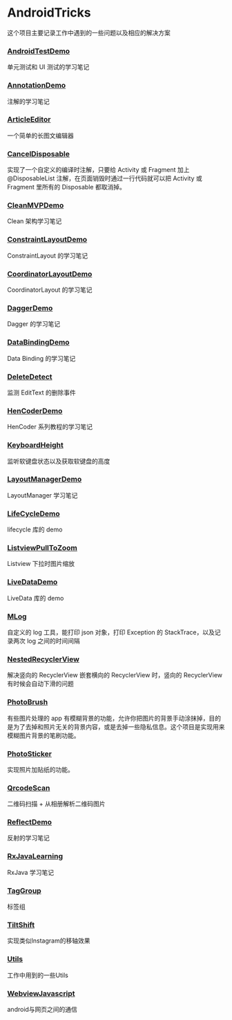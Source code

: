 # AndroidTricks

这个项目主要记录工作中遇到的一些问题以及相应的解决方案

### [AndroidTestDemo](https://github.com/cashow/AndroidTricks/tree/master/AndroidTestDemo)

单元测试和 UI 测试的学习笔记

### [AnnotationDemo](https://github.com/cashow/AndroidTricks/tree/master/AnnotationDemo)

注解的学习笔记

### [ArticleEditor](https://github.com/cashow/AndroidTricks/tree/master/ArticleEditor)

一个简单的长图文编辑器

### [CancelDisposable](https://github.com/cashow/AndroidTricks/tree/master/CancelDisposable)

实现了一个自定义的编译时注解，只要给 Activity 或 Fragment 加上 @DisposableList 注解，在页面销毁时通过一行代码就可以把 Activity 或 Fragment 里所有的 Disposable 都取消掉。

### [CleanMVPDemo](https://github.com/cashow/AndroidTricks/tree/master/CleanMVPDemo)

Clean 架构学习笔记

### [ConstraintLayoutDemo](https://github.com/cashow/AndroidTricks/tree/master/ConstraintLayoutDemo)

ConstraintLayout 的学习笔记

### [CoordinatorLayoutDemo](https://github.com/cashow/AndroidTricks/tree/master/CoordinatorLayoutDemo)

CoordinatorLayout 的学习笔记

### [DaggerDemo](https://github.com/cashow/AndroidTricks/tree/master/DaggerDemo)

Dagger 的学习笔记

### [DataBindingDemo](https://github.com/cashow/AndroidTricks/tree/master/DataBindingDemo)

Data Binding 的学习笔记

### [DeleteDetect](https://github.com/cashow/AndroidTricks/tree/master/DeleteDetect)

监测 EditText 的删除事件

### [HenCoderDemo](https://github.com/cashow/AndroidTricks/tree/master/HenCoderDemo)

HenCoder 系列教程的学习笔记

### [KeyboardHeight](https://github.com/cashow/AndroidTricks/tree/master/KeyboardHeight)

监听软键盘状态以及获取软键盘的高度

### [LayoutManagerDemo](https://github.com/cashow/AndroidTricks/tree/master/LayoutManagerDemo)

LayoutManager 学习笔记

### [LifeCycleDemo](https://github.com/cashow/AndroidTricks/tree/master/LifeCycleDemo)

lifecycle 库的 demo

### [ListviewPullToZoom](https://github.com/cashow/AndroidTricks/tree/master/ListviewPullToZoom)

Listview 下拉时图片缩放

### [LiveDataDemo](https://github.com/cashow/AndroidTricks/tree/master/LiveDataDemo)

LiveData 库的 demo

### [MLog](https://github.com/cashow/AndroidTricks/tree/master/MLog)

自定义的 log 工具，能打印 json 对象，打印 Exception 的 StackTrace，以及记录两次 log 之间的时间间隔

### [NestedRecyclerView](https://github.com/cashow/AndroidTricks/tree/master/NestedRecyclerView)

解决竖向的 RecyclerView 嵌套横向的 RecyclerView 时，竖向的 RecyclerView 有时候会自动下滑的问题

### [PhotoBrush](https://github.com/cashow/AndroidTricks/tree/master/PhotoBrush)

有些图片处理的 app 有模糊背景的功能，允许你把图片的背景手动涂抹掉，目的是为了去掉和照片无关的背景内容，或是去掉一些隐私信息。这个项目是实现用来模糊图片背景的笔刷功能。

### [PhotoSticker](https://github.com/cashow/AndroidTricks/tree/master/PhotoSticker)

实现照片加贴纸的功能。

### [QrcodeScan](https://github.com/cashow/AndroidTricks/tree/master/QrcodeScan)

二维码扫描 + 从相册解析二维码图片

### [ReflectDemo](https://github.com/cashow/AndroidTricks/tree/master/ReflectDemo)

反射的学习笔记

### [RxJavaLearning](https://github.com/cashow/AndroidTricks/tree/master/RxJavaLearning)

RxJava 学习笔记

### [TagGroup](https://github.com/cashow/AndroidTricks/tree/master/TagGroup)

标签组

### [TiltShift](https://github.com/cashow/AndroidTricks/tree/master/TiltShift)

实现类似Instagram的移轴效果

### [Utils](https://github.com/cashow/AndroidTricks/tree/master/Utils)

工作中用到的一些Utils

### [WebviewJavascript](https://github.com/cashow/AndroidTricks/tree/master/WebviewJavascript)

android与网页之间的通信
